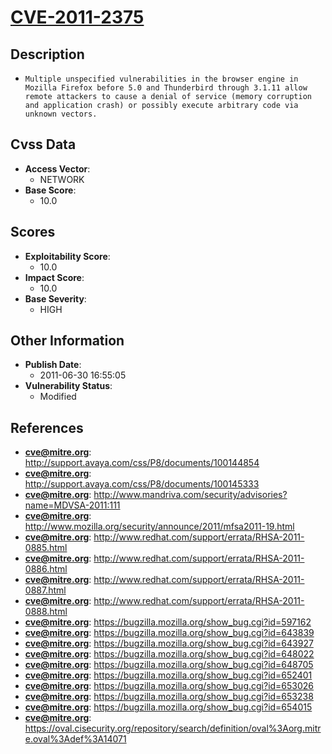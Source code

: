 
# [CVE-2011-2375](http://support.avaya.com/css/P8/documents/100144854)

## Description

- `Multiple unspecified vulnerabilities in the browser engine in Mozilla Firefox before 5.0 and Thunderbird through 3.1.11 allow remote attackers to cause a denial of service (memory corruption and application crash) or possibly execute arbitrary code via unknown vectors.`

## Cvss Data

- **Access Vector**:
  - NETWORK
- **Base Score**:
  - 10.0

## Scores

- **Exploitability Score**:
  - 10.0
- **Impact Score**:
  - 10.0
- **Base Severity**:
  - HIGH

## Other Information

- **Publish Date**:
  - 2011-06-30 16:55:05
- **Vulnerability Status**:
  - Modified

## References

- **cve@mitre.org**: http://support.avaya.com/css/P8/documents/100144854
- **cve@mitre.org**: http://support.avaya.com/css/P8/documents/100145333
- **cve@mitre.org**: http://www.mandriva.com/security/advisories?name=MDVSA-2011:111
- **cve@mitre.org**: http://www.mozilla.org/security/announce/2011/mfsa2011-19.html
- **cve@mitre.org**: http://www.redhat.com/support/errata/RHSA-2011-0885.html
- **cve@mitre.org**: http://www.redhat.com/support/errata/RHSA-2011-0886.html
- **cve@mitre.org**: http://www.redhat.com/support/errata/RHSA-2011-0887.html
- **cve@mitre.org**: http://www.redhat.com/support/errata/RHSA-2011-0888.html
- **cve@mitre.org**: https://bugzilla.mozilla.org/show_bug.cgi?id=597162
- **cve@mitre.org**: https://bugzilla.mozilla.org/show_bug.cgi?id=643839
- **cve@mitre.org**: https://bugzilla.mozilla.org/show_bug.cgi?id=643927
- **cve@mitre.org**: https://bugzilla.mozilla.org/show_bug.cgi?id=648022
- **cve@mitre.org**: https://bugzilla.mozilla.org/show_bug.cgi?id=648705
- **cve@mitre.org**: https://bugzilla.mozilla.org/show_bug.cgi?id=652401
- **cve@mitre.org**: https://bugzilla.mozilla.org/show_bug.cgi?id=653026
- **cve@mitre.org**: https://bugzilla.mozilla.org/show_bug.cgi?id=653238
- **cve@mitre.org**: https://bugzilla.mozilla.org/show_bug.cgi?id=654015
- **cve@mitre.org**: https://oval.cisecurity.org/repository/search/definition/oval%3Aorg.mitre.oval%3Adef%3A14071
